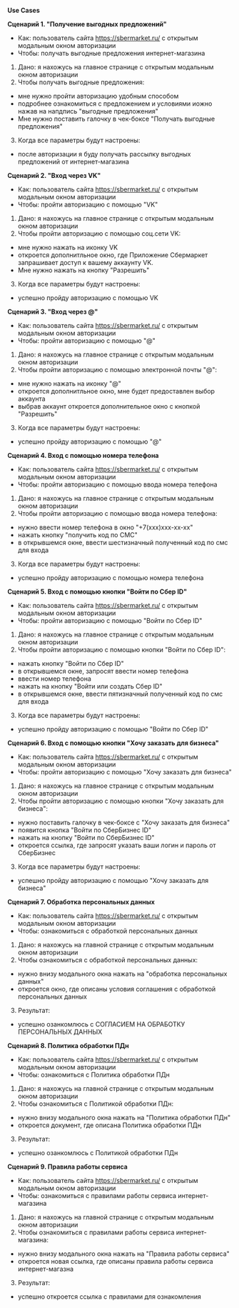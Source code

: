 **Use Cases**

**Сценарий 1. "Получение выгодных предложений"**
- Как: пользователь сайта https://sbermarket.ru/ с открытым модальным окном авторизации
- Чтобы: получать выгодные предложения интернет-магазина

1. Дано: я нахожусь на главное странице с открытым модальным окном авторизации
2. Чтобы получать выгодные предложения:
- мне нужно пройти авторизацию удобным способом
- подробнее ознакомиться с предложением и условиями иожно нажав на напдпись "выгодные предложения"
- Мне нужно поставить галочку в чек-боксе "Получать выгодные предложения"
3. Когда все параметры будут настроены:
- после авторизации я буду получать рассылку выгодных предложений от интернет-магазина

**Сценарий 2. "Вход через VK"**
- Как: пользователь сайта https://sbermarket.ru/ с открытым модальным окном авторизации
- Чтобы: пройти авторизацию с помощью "VK"

1. Дано: я нахожусь на главное странице с открытым модальным окном авторизации
2. Чтобы пройти авторизацию с помощью соц.сети VK:
- мне нужно нажать на иконку VK
- откроется дополнитльное окно, где Приложение Сбермаркет запрашивает доступ к вашему аккаунту VK.
- Мне нужно нажать на кнопку "Разрешить"
3. Когда все параметры будут настроены:
- успешно пройду авторизацию с помощью VK

**Сценарий 3. "Вход через @"**
- Как: пользователь сайта https://sbermarket.ru/ с открытым модальным окном авторизации
- Чтобы: пройти авторизацию с помощью "@"

1. Дано: я нахожусь на главное странице с открытым модальным окном авторизации
2. Чтобы пройти авторизацию с помощью электронной почты "@":
- мне нужно нажать на иконку "@"
- откроется дополнитльное окно, мне будет предоставлен выбор аккаунта
- выбрав аккаунт откроется дополнительное окно с кнопкой "Разрешить"
3. Когда все параметры будут настроены:
- успешно пройду авторизацию с помощью "@"

**Сценарий 4. Вход с помощью номера телефона**
- Как: пользователь сайта https://sbermarket.ru/ с открытым модальным окном авторизации
- Чтобы: пройти авторизацию с помощью ввода номера телефона

1. Дано: я нахожусь на главное странице с открытым модальным окном авторизации
2. Чтобы пройти авторизацию с помощью ввода номера телефона:
- нужно ввести номер телефона в окно "+7(ххх)ххх-хх-хх"
- нажать кнопку "получить код по СМС"
- в открывшемся окне, ввести шестизначный полученный код по смс для входа
3. Когда все параметры будут настроены:
- успешно пройду авторизацию с помощью номера телефона

**Сценарий 5. Вход с помощью кнопки "Войти по Сбер ID"**
- Как: пользователь сайта https://sbermarket.ru/ с открытым модальным окном авторизации
- Чтобы: пройти авторизацию с помощью "Войти по Сбер ID"

1. Дано: я нахожусь на главное странице с открытым модальным окном авторизации
2. Чтобы пройти авторизацию с помощью кнопки "Войти по Сбер ID":
- нажать кнопку "Войти по Сбер ID"
- в открывшемся окне, запросят ввести номер телефона
- ввести номер телефона
- нажать на кнопку "Войти или создать Сбер ID"
- в открывшемся окне, ввести пятизначный полученный код по смс для входа
3. Когда все параметры будут настроены:
- успешно пройду авторизацию с помощью "Войти по Сбер ID"

**Сценарий 6. Вход с помощью кнопки "Хочу заказать для бизнеса"**
- Как: пользователь сайта https://sbermarket.ru/ с открытым модальным окном авторизации
- Чтобы: пройти авторизацию с помощью "Хочу заказать для бизнеса"

1. Дано: я нахожусь на главное странице с открытым модальным окном авторизации
2. Чтобы пройти авторизацию с помощью кнопки "Хочу заказать для бизнеса":
- нужно поставить галочку в чек-боксе с "Хочу заказать для бизнеса"
- появится кнопка "Войти по СберБизнес ID"
- нажать на кнопку "Войти по СберБизнес ID"
- откроется ссылка, где запросят указать ваши логин и пароль от СберБизнес
3. Когда все параметры будут настроены:
- успешно пройду авторизацию с помощью "Хочу заказать для бизнеса"

**Сценарий 7. Обработка персональных данных**
- Как: пользователь сайта https://sbermarket.ru/ с открытым модальным окном авторизации
- Чтобы: ознакомиться с обработкой персональных данных

1. Дано: я нахожусь на главной странице с открытым модальным окном авторизации
2. Чтобы ознакомиться с обработкой персональных данных:
- нужно внизу модального окна нажать на "обработка персональных данных"
- откроется окно, где описаны условия соглашения с обработкой персональных данных
3. Результат:
- успешно озанкомлюсь с СОГЛАСИЕМ НА ОБРАБОТКУ ПЕРСОНАЛЬНЫХ ДАННЫХ

**Сценарий 8. Политика обработки ПДн**
- Как: пользователь сайта https://sbermarket.ru/ с открытым модальным окном авторизации
- Чтобы: ознакомиться с Политика обработки ПДн

1. Дано: я нахожусь на главной странице с открытым модальным окном авторизации
2. Чтобы ознакомиться с Политикой обработки ПДн:
- нужно внизу модального окна нажать на "Политика обработки ПДн"
- откроется документ, где описана Политика обработки ПДн
3. Результат:
- успешно озанкомлюсь с Политикой обработки ПДн

**Сценарий 9. Правила работы сервиса**
- Как: пользователь сайта https://sbermarket.ru/ с открытым модальным окном авторизации
- Чтобы: ознакомиться с правилами работы сервиса интернет-магазина

1. Дано: я нахожусь на главной странице с открытым модальным окном авторизации
2. Чтобы ознакомиться с правилами работы сервиса интернет-магазина:
- нужно внизу модального окна нажать на "Правила работы сервиса"
- откроется новая ссылка, где описаны правила работы сервиса интернет-магазна
3. Результат:
- успешно откроется ссылка с правилами для ознакомления
